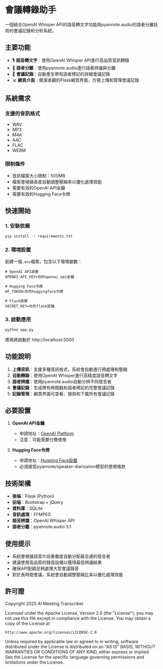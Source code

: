 # 會議轉錄助手

一個結合OpenAI Whisper API的語音轉文字功能與pyannote.audio的語者分離技術的會議記錄和分析系統。

## 主要功能

- 🎙️ **語音轉文字**：使用OpenAI Whisper API進行高品質音訊轉錄
- 👥 **語者分離**：使用pyannote.audio進行語者辨識與分離
- 📝 **會議記錄**：自動產生帶有語者標記的詳細會議記錄
- 📊 **網頁介面**：簡潔直觀的Flask網頁界面，方便上傳和管理會議記錄

## 系統需求

### 支援的音訊格式
- WAV
- MP3
- M4A
- AAC
- FLAC
- WEBM

### 限制條件
- 音訊檔案大小限制：500MB
- 檔案會根據長度自動調整壓縮率以優化處理效能
- 需要有效的OpenAI API金鑰
- 需要有效的Hugging Face令牌

## 快速開始

### 1. 安裝依賴
```bash
pip install -r requirements.txt
```

### 2. 環境設置
創建一個`.env`檔案，包含以下環境變數：

```env
# OpenAI API設置
OPENAI_API_KEY=你的openai_api金鑰

# Hugging Face令牌
HF_TOKEN=你的huggingface令牌

# Flask設置
SECRET_KEY=你的flask密鑰
```

### 3. 啟動應用
```bash
python app.py
```
應用將啟動於 http://localhost:5000

## 功能說明

1. **上傳音訊**：支援多種音訊格式，系統會自動進行預處理和壓縮
2. **自動轉錄**：使用OpenAI Whisper進行高精度語音轉文字
3. **語者辨識**：使用pyannote.audio自動分辨不同發言者
4. **會議記錄**：生成帶有時間戳和語者標記的完整會議記錄
5. **記錄管理**：網頁界面可查看、搜索和下載所有會議記錄

## 必要設置

1. **OpenAI API金鑰**
   - 申請地址：[OpenAI Platform](https://platform.openai.com/)
   - 注意：可能需要付費使用

2. **Hugging Face令牌**
   - 申請地址：[Hugging Face設置](https://huggingface.co/settings/tokens)
   - 必須接受pyannote/speaker-diarization模型的使用條款

## 技術架構

- **後端**：Flask (Python)
- **前端**：Bootstrap + jQuery
- **資料庫**：SQLite
- **音訊處理**：FFMPEG
- **語音辨識**：OpenAI Whisper API
- **語者分離**：pyannote.audio 3.1

## 使用提示

- 系統會根據語音片段重疊度自動分配最合適的發言者
- 建議使用高品質的錄音設備以獲得最佳辨識結果
- 確保API配額足夠處理大型會議錄音
- 對於長時間會議，系統會自動調整壓縮比率以優化處理效能

## 許可證

Copyright 2025 AI Meeting Transcriber

Licensed under the Apache License, Version 2.0 (the "License");
you may not use this file except in compliance with the License.
You may obtain a copy of the License at

    http://www.apache.org/licenses/LICENSE-2.0

Unless required by applicable law or agreed to in writing, software
distributed under the License is distributed on an "AS IS" BASIS,
WITHOUT WARRANTIES OR CONDITIONS OF ANY KIND, either express or implied.
See the License for the specific language governing permissions and
limitations under the License. 